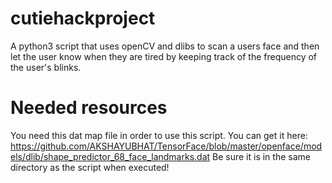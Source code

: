 # cutiehackproject
A python3 script that uses openCV and dlibs to scan a users face and then let the user know when they are tired by keeping track of the frequency of the user's blinks.

# Needed resources
You need this dat map file in order to use this script. You can get it here: https://github.com/AKSHAYUBHAT/TensorFace/blob/master/openface/models/dlib/shape_predictor_68_face_landmarks.dat
Be sure it is in the same directory as the script when executed!
